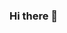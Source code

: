 ### Hi there 👋

<!--
**Andre-05/Andre-05** is a ✨ _special_ ✨ repository because its `README.md` (this file) appears on your GitHub profile.

Here are some ideas to get you started:

- 🏀 I play Basketball ...
- 👾 I play video games and online games ...
- 🎞 I love to watch anime ...
- 🖊 I can edit ...
- 😄 I'm a simple guy ...
-->
